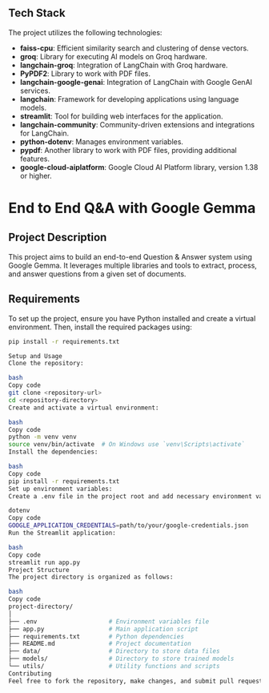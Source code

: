 
## Tech Stack
The project utilizes the following technologies:

- **faiss-cpu**: Efficient similarity search and clustering of dense vectors.
- **groq**: Library for executing AI models on Groq hardware.
- **langchain-groq**: Integration of LangChain with Groq hardware.
- **PyPDF2**: Library to work with PDF files.
- **langchain-google-genai**: Integration of LangChain with Google GenAI services.
- **langchain**: Framework for developing applications using language models.
- **streamlit**: Tool for building web interfaces for the application.
- **langchain-community**: Community-driven extensions and integrations for LangChain.
- **python-dotenv**: Manages environment variables.
- **pypdf**: Another library to work with PDF files, providing additional features.
- **google-cloud-aiplatform**: Google Cloud AI Platform library, version 1.38 or higher.

# End to End Q&A with Google Gemma

## Project Description
This project aims to build an end-to-end Question & Answer system using Google Gemma. It leverages multiple libraries and tools to extract, process, and answer questions from a given set of documents.

## Requirements
To set up the project, ensure you have Python installed and create a virtual environment. Then, install the required packages using:

```bash
pip install -r requirements.txt

Setup and Usage
Clone the repository:

bash
Copy code
git clone <repository-url>
cd <repository-directory>
Create and activate a virtual environment:

bash
Copy code
python -m venv venv
source venv/bin/activate  # On Windows use `venv\Scripts\activate`
Install the dependencies:

bash
Copy code
pip install -r requirements.txt
Set up environment variables:
Create a .env file in the project root and add necessary environment variables. For example:

dotenv
Copy code
GOOGLE_APPLICATION_CREDENTIALS=path/to/your/google-credentials.json
Run the Streamlit application:

bash
Copy code
streamlit run app.py
Project Structure
The project directory is organized as follows:

bash
Copy code
project-directory/
│
├── .env                    # Environment variables file
├── app.py                  # Main application script
├── requirements.txt        # Python dependencies
├── README.md               # Project documentation
├── data/                   # Directory to store data files
├── models/                 # Directory to store trained models
└── utils/                  # Utility functions and scripts
Contributing
Feel free to fork the repository, make changes, and submit pull requests. Any improvements or bug fixes are welcome!



